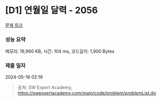 # [D1] 연월일 달력 - 2056 

[문제 링크](https://swexpertacademy.com/main/code/problem/problemDetail.do?contestProbId=AV5QLkdKAz4DFAUq) 

### 성능 요약

메모리: 19,960 KB, 시간: 104 ms, 코드길이: 1,900 Bytes

### 제출 일자

2024-05-16 02:19



> 출처: SW Expert Academy, https://swexpertacademy.com/main/code/problem/problemList.do